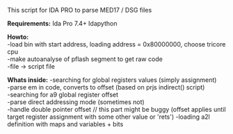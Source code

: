 This script for IDA PRO to parse MED17 / DSG files

<b>Requirements:</b>
Ida Pro 7.4+
Idapython

<b>Howto:</b>  
  -load bin with start address, loading address = 0x80000000, choose tricore cpu  
  -make autoanalyse of pflash segment to get raw code  
  -file -> script file  

<b>Whats inside:</b>
-searching for global registers values (simply assignment)  
-parse em in code, converts to offset (based on prjs indirect() script)  
-searching for a9 global register offset  
-parse direct addressing mode (sometimes not)  
-handle double pointer offset // this part might be buggy (offset applies until target register assignment with some other value or 'rets') 
-loading a2l definition with maps and variables + bits
